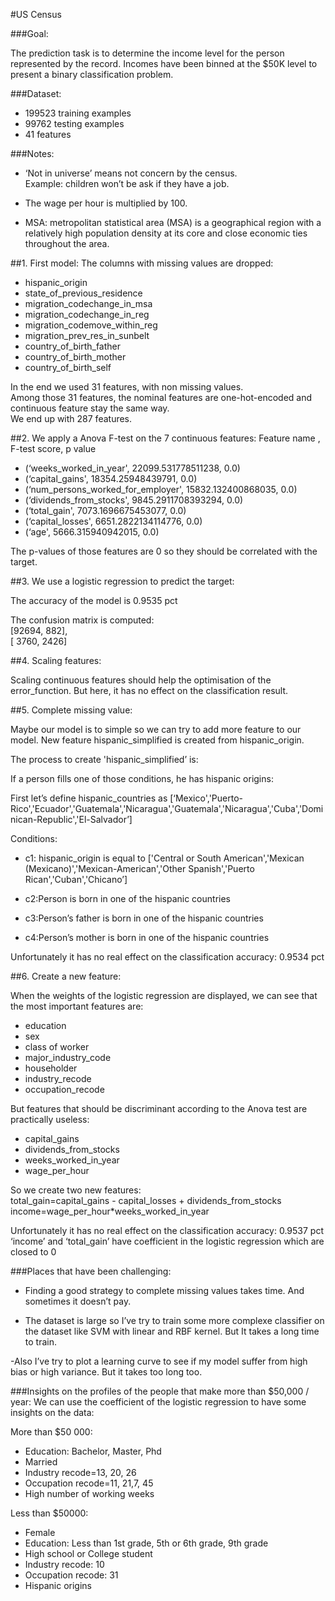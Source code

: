 #US Census

###Goal:

The prediction task is to determine the income level for the person represented by the record.  Incomes have been binned at the $50K level to present a binary classification problem.

###Dataset:

- 199523 training examples<br />
- 99762 testing examples<br />
- 41 features<br />

###Notes:

- ‘Not in universe’ means not concern by the census.<br />
Example: children won’t be ask if they have a job.

- The wage per hour is multiplied by 100.

- MSA: metropolitan statistical area (MSA) is a geographical region with a relatively high population density at its core and close economic ties throughout the area.

##1. First model:
The columns with missing values are dropped:

- hispanic_origin
- state_of_previous_residence
- migration_codechange_in_msa
- migration_codechange_in_reg
- migration_codemove_within_reg
- migration_prev_res_in_sunbelt
- country_of_birth_father
- country_of_birth_mother
- country_of_birth_self

In the end we used 31 features, with non missing values.<br />
Among those 31 features, the nominal features are one-hot-encoded and continuous feature stay the same way.<br />
We end up with 287 features.

##2. We apply a Anova F-test on the 7 continuous features:
Feature name , F-test score, p value<br />

- (‘weeks_worked_in_year', 22099.531778511238, 0.0)
- (‘capital_gains', 18354.25948439791, 0.0)
- (‘num_persons_worked_for_employer', 15832.132400868035, 0.0)
- (‘dividends_from_stocks', 9845.2911708393294, 0.0)
- (‘total_gain', 7073.1696675453077, 0.0)
- (‘capital_losses', 6651.2822134114776, 0.0)
- (‘age', 5666.315940942015, 0.0)

The p-values of those features are 0 so they should be correlated with the target.

##3. We use a logistic regression to predict the target:

The accuracy of the model is 0.9535 pct

The confusion matrix is computed:<br />
[92694,   882],<br />
[ 3760,  2426]


##4. Scaling features:

Scaling continuous features should help the optimisation of the error_function.
But here, it has no effect on the classification result.

##5. Complete missing value:

Maybe our model is to simple so we can try to add more feature to our model.
New feature hispanic_simplified is created from hispanic_origin.

The process to create 'hispanic_simplified’ is:<br />

If a person fills one of those conditions, he has hispanic origins:<br />

First let’s define hispanic_countries as [‘Mexico','Puerto-Rico','Ecuador','Guatemala','Nicaragua','Guatemala','Nicaragua','Cuba','Dominican-Republic','El-Salvador’]

Conditions:<br />

* c1: hispanic_origin is equal to ['Central or South American','Mexican (Mexicano)','Mexican-American','Other Spanish','Puerto Rican','Cuban','Chicano’]

* c2:Person is born in one of the hispanic countries

* c3:Person’s father is born in one of the hispanic countries

* c4:Person’s mother is born in one of the hispanic countries

Unfortunately it has no real effect on the classification accuracy: 0.9534 pct

##6. Create a new feature:

When the weights of the logistic regression are displayed, we can see that the most important features are:
- education
- sex
- class of worker
- major_industry_code
- householder
- industry_recode
- occupation_recode

But features that should be discriminant according to the Anova test are practically useless:
- capital_gains
- dividends_from_stocks
- weeks_worked_in_year
- wage_per_hour

So we create two new features:<br />
total_gain=capital_gains - capital_losses + dividends_from_stocks<br />
income=wage_per_hour*weeks_worked_in_year

Unfortunately it has no real effect on the classification accuracy: 0.9537 pct<br />
‘income’ and ‘total_gain’ have coefficient in the logistic regression which are closed to 0

###Places that have been challenging:

- Finding a good strategy to complete missing values takes time. And sometimes it doesn’t pay.

- The dataset is large so I’ve try to train some more complexe classifier on the dataset like SVM with linear and RBF kernel. But It takes a long time to train.

-Also I’ve try to plot a learning curve to see if my model suffer from high bias or high variance. But it takes too long too.

###Insights on the profiles of the people that make more than $50,000 / year:
We can use the coefficient of the logistic regression to have some insights on the data:

More than $50 000:
- Education: Bachelor, Master, Phd
- Married
- Industry recode=13, 20, 26
- Occupation recode=11, 21,7, 45
- High number of working weeks

Less than $50000:
- Female
- Education: Less than 1st grade, 5th or 6th grade, 9th grade
- High school or College student
- Industry recode: 10
- Occupation recode: 31
- Hispanic origins


